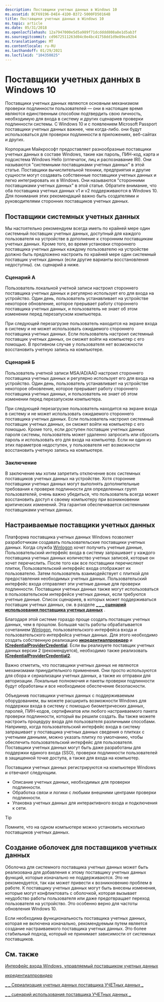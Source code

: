 ```yaml
---
description: Поставщики учетных данных в Windows 10
ms.assetid: BCF69196-D4E4-41D0-B372-5000FD50164B
title: Поставщики учетных данных в Windows 10
ms.topic: article
ms.date: 05/31/2018
ms.openlocfilehash: 12a7947000e5d5a989f71dcdddd808a8e1d5ab3f
ms.sourcegitcommit: cd9672511263d04c0e4bc41758dd1d9e89ea92b4
ms.translationtype: MT
ms.contentlocale: ru-RU
ms.lasthandoff: 01/29/2021
ms.locfileid: "104350825"
---
```

# <a name="credential-providers-in-windows-10"></a>Поставщики учетных данных в Windows 10

Поставщики учетных данных являются основным механизмом проверки подлинности пользователей — они в настоящее время являются единственным способом подтвердить свою личность, необходимую для входа в систему и других сценариев проверки подлинности системы. С Windows 10 и с появлением Microsoft Passport поставщики учетных данных важнее, чем когда-либо. они будут использоваться для проверки подлинности в приложениях, веб-сайтах и других.

Корпорация Майкрософт предоставляет разнообразные поставщики учетных данных в составе Windows, такие как пароль, ПИН-код, карта и подсистема Windows Hello (отпечаток, лиц и распознавание IRI). Они называются "системными поставщиками учетных данных" в этой статье. Поставщики вычислительной техники, предприятия и другие сущности могут создавать собственные поставщики учетных данных и легко интегрировать их в Windows. Они называются "сторонними поставщиками учетных данных" в этой статье. Обратите внимание, что оба поставщика учетных данных v1 и v2 поддерживаются в Windows 10. Для понимания этих рекомендаций важно быть создателями и руководителями сторонних поставщиков учетных данных.

## <a name="system-credential-providers"></a>Поставщики системных учетных данных

Мы настоятельно рекомендуем всегда иметь по крайней мере один системный поставщик учетных данных, доступный для каждого пользователя на устройстве в дополнение к сторонним поставщикам учетных данных. Кроме того, во время установки стороннего поставщика учетных данных каждому пользователю на устройстве должно быть предложено настроить по крайней мере один системный поставщик учетных данных (если другие варианты восстановления недоступны). см. сценарий а ниже.

### <a name="scenario-a"></a>Сценарий А

Пользователь локальной учетной записи настроил стороннего поставщика учетных данных и регулярно использует его для входа на устройство. Один день, пользователь устанавливает на устройстве некоторое обновление, которое прерывает работу стороннего поставщика учетных данных, и пользователь не знает об этом изменении перед перезапуском компьютера.

При следующей перезагрузке пользователь находится на экране входа в систему и не может использовать ожидаемого стороннего поставщика учетных данных. Если пользователь настроил системный поставщик учетных данных, он сможет войти на компьютер с его помощью. В противном случае у пользователя нет возможности восстановить учетную запись на компьютере.

### <a name="scenario-b"></a>Сценарий Б

Пользователь учетной записи MSA/AD/AAD настроил стороннего поставщика учетных данных и регулярно использует его для входа на устройство. Один день, пользователь устанавливает на устройстве некоторое обновление, которое прерывает работу стороннего поставщика учетных данных, и пользователь не знает об этом изменении перед перезапуском компьютера.

При следующей перезагрузке пользователь находится на экране входа в систему и не может использовать ожидаемого стороннего поставщика учетных данных. Если пользователь настроил системный поставщик учетных данных, он сможет войти на компьютер с его помощью. Кроме того, если доступен поставщик учетных данных пароля системы, пользователь может удаленно запросить или сбросить пароль и использовать его для входа на компьютер. Если ни один из этих параметров недоступен, у пользователя нет возможности восстановить учетную запись на компьютере.

### <a name="conclusion"></a>Заключение

В заключение мы хотим запретить отключение всех системных поставщиков учетных данных на устройстве. Хотя сторонние поставщики учетных данных могут выполнять дополнительные требования к проверке подлинности для определенных групп пользователей, очень важно убедиться, что пользователь всегда может восстановить доступ к своему компьютеру при возникновении критических изменений. Эта гарантия обеспечивается системными поставщиками учетных данных.

## <a name="custom-credential-providers"></a>Настраиваемые поставщики учетных данных

Платформа поставщика учетных данных Windows позволяет разработчикам создавать пользовательские поставщики учетных данных. Когда служба [Winlogon](winlogon.md) хочет получить учетные данные, Пользовательский интерфейс входа в систему запрашивает у каждого поставщика учетных данных количество учетных записей, которые он хочет перечислить. После того как все поставщики перечисляют плитки, Пользовательский интерфейс входа отображает их пользователю. Затем пользователь взаимодействует с плиткой для предоставления необходимых учетных данных. Пользовательский интерфейс входа отправляет эти учетные данные для проверки подлинности. Поставщики учетных данных также могут использоваться в пользовательском интерфейсе учетных данных, если требуются учетные данные. Список сценариев, в которых может поддерживаться поставщик учетных данных, см. в разделе [**\_ \_ \_ сценарий использования поставщика учетных данных**](/windows/desktop/api/credentialprovider/ne-credentialprovider-credential_provider_usage_scenario) .

Благодаря этой системе гораздо проще создать поставщик учетных данных, чем в прошлом. Большая часть работы обрабатывается сочетанием [Winlogon](winlogon.md), пользовательского интерфейса входа и пользовательского интерфейса учетных данных. Для этого необходимо создать собственную реализацию [**икредентиалпровидер**](/windows/desktop/api/credentialprovider/nn-credentialprovider-icredentialprovider) и [**ICredentialProviderCredential**](/windows/desktop/api/credentialprovider/nn-credentialprovider-icredentialprovidercredential). Если вы реализуете поставщик учетных данных версии 2 (рекомендуется), необходимо также реализовать [**ICredentialProviderCredential2**](/windows/desktop/api/credentialprovider/nn-credentialprovider-icredentialprovidercredential2).

Важно отметить, что поставщики учетных данных не являются механизмами принудительного применения. Они просто используются для сбора и сериализации учетных данных, а также их отправки для авторизации. Локальные полномочия и пакеты проверки подлинности будут обработаны и все необходимое обеспечение безопасности.

Объединив поставщики учетных данных с поддерживаемым оборудованием, вы можете расширить возможности Windows для поддержки входа в систему с помощью биометрических данных, паролей, ПИН-кодов, сертификатов или любого настраиваемого пакета проверки подлинности, который вы решили создать. Вы также можете настроить процедуру входа для пользователя различными способами. Например, когда пользовательский интерфейс входа в систему запрашивает у поставщика учетных данных сведения о плитках с учетными данными, можно указать плитку по умолчанию, чтобы обеспечить пользовательский интерфейс для пользователя. Поставщики учетных данных могут быть даже разработаны для поддержки единого входа (SSO), проверки подлинности пользователей в защищенной точке доступа, а также для входа на компьютер.

Поставщики учетных данных регистрируются на компьютере Windows и отвечают следующим.

-   Описание учетных данных, необходимых для проверки подлинности.
-   Обработка связи и логики с любыми внешними центрами проверки подлинности.
-   Упаковка учетных данных для интерактивного входа и подключения к сети.

> [!TIP]
>
> Помните, что на одном компьютере можно установить несколько поставщиков учетных данных.

## <a name="wrapping-credential-providers"></a>Создание оболочек для поставщиков учетных данных

Оболочка для системного поставщика учетных данных может быть реализована для добавления к этому поставщику учетных данных функций, которые изначально не поддерживаются. Это не рекомендуется, так как может привести к возникновению проблем в работе. К поставщику учетных данных могут быть внесены изменения, которые могут конфликтовать с оболочкой, которая вызывает неудобство работы пользователя или даже предотвращает переход пользователя на устройство. Это особенно верно для частоты обновления Windows 10.

Если необходима функциональность поставщика учетных данных, которая не включена изначально, рекомендуемым путем является создание настраиваемого поставщика учетных данных. Это более стабильный подход, который не принимает зависимости от системных поставщиков.

## <a name="related-topics"></a>См. также

<dl> <dt>

[Интерфейс входа Windows, управляемый поставщиком учетных данных](https://go.microsoft.com/fwlink/?LinkId=717287)
</dt> <dt>

[икредентиалпровидер](/windows/desktop/api/credentialprovider/nn-credentialprovider-icredentialprovider)
</dt> <dt>

[\_ \_ Сериализация учетных данных поставщика УЧЕТных данных \_](/windows/desktop/api/credentialprovider/ns-credentialprovider-credential_provider_credential_serialization)
</dt> <dt>

[\_ \_ сценарий использования поставщика УЧЕТных данных \_](/windows/desktop/api/credentialprovider/ne-credentialprovider-credential_provider_usage_scenario)
</dt> </dl>

 

 
